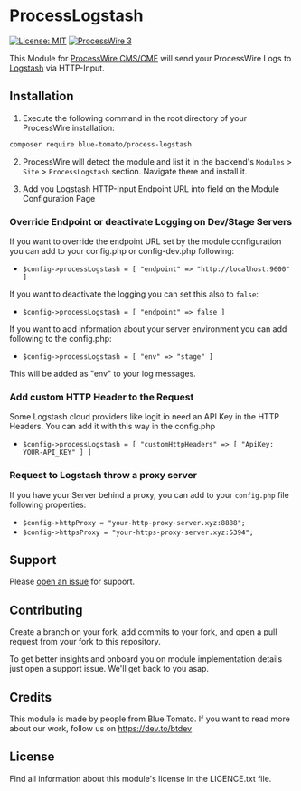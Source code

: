 # ProcessLogstash

[![License: MIT](https://img.shields.io/badge/License-MIT-blue.svg)](https://opensource.org/licenses/MIT)
[![ProcessWire 3](https://img.shields.io/badge/ProcessWire-3.x-orange.svg)](https://github.com/processwire/processwire)

This Module for [ProcessWire CMS/CMF](http://processwire.com/) will send your ProcessWire Logs to [Logstash](https://www.elastic.co/logstash) via HTTP-Input.

## Installation

1. Execute the following command in the root directory of your ProcessWire installation:

```bash
composer require blue-tomato/process-logstash
```

2. ProcessWire will detect the module and list it in the backend's `Modules` > `Site` > `ProcessLogstash` section. Navigate there and install it.

3. Add you Logstash HTTP-Input Endpoint URL into field on the Module Configuration Page

### Override Endpoint or deactivate Logging on Dev/Stage Servers
If you want to override the endpoint URL set by the module configuration you can add to your config.php or config-dev.php following:

- `$config->processLogstash = [ "endpoint" => "http://localhost:9600" ]`

If you want to deactivate the logging you can set this also to `false`:

- `$config->processLogstash = [ "endpoint" => false ]`

If you want to add information about your server environment you can add following to the config.php:

- `$config->processLogstash = [ "env" => "stage" ]`

This will be added as "env" to your log messages.

### Add custom HTTP Header to the Request
Some Logstash cloud providers like logit.io need an API Key in the HTTP Headers. You can add it with this way in the config.php

- `$config->processLogstash = [ "customHttpHeaders" => [ "ApiKey: YOUR-API_KEY" ] ]`

### Request to Logstash throw a proxy server
If you have your Server behind a proxy, you can add to your `config.php` file following properties:

- `$config->httpProxy = "your-http-proxy-server.xyz:8888";`
- `$config->httpsProxy = "your-https-proxy-server.xyz:5394";`

## Support

Please [open an issue](https://github.com/blue-tomato/ProcessLogstash/issues/new) for support.

## Contributing

Create a branch on your fork, add commits to your fork, and open a pull request from your fork to this repository.

To get better insights and onboard you on module implementation details just open a support issue. We'll get back to you asap.

## Credits

This module is made by people from Blue Tomato. If you want to read more about our work, follow us on https://dev.to/btdev

## License

Find all information about this module's license in the LICENCE.txt file.
